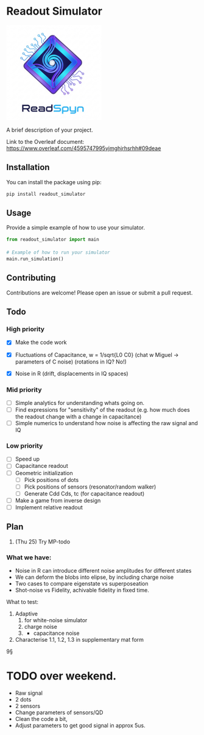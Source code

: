 # Readout Simulator

<img src="icon.png" alt="ReadSpyn Icon" width="250" />

A brief description of your project.

Link to the Overleaf document: https://www.overleaf.com/4595747995vjmghjrhsrhh#09deae

## Installation

You can install the package using pip:

```bash
pip install readout_simulator
```

## Usage

Provide a simple example of how to use your simulator.

```python
from readout_simulator import main

# Example of how to run your simulator
main.run_simulation()
```

## Contributing

Contributions are welcome! Please open an issue or submit a pull request.


## Todo

### High priority
- [x] Make the code work
- [x] Fluctuations of Capacitance, w = 1/sqrt{L0 C0} (chat w Miguel -> parameters of C noise) (rotations in IQ? No!)
- [x] Noise in R (drift, displacements in IQ spaces)


### Mid priority
- [ ] Simple analytics for understanding whats going on.
- [ ] Find expressions for "sensitivity" of the readout (e.g. how much does the readout change with a change in capacitance)
- [ ] Simple numerics to understand how noise is affecting the raw signal and IQ

### Low priority
- [ ] Speed up
- [ ] Capacitance readout
- [ ] Geometric initialization
  - [ ] Pick positions of dots
  - [ ] Pick positions of sensors (resonator/random walker)
  - [ ] Generate Cdd Cds, tc (for capacitance readout)
- [ ] Make a game from inverse design
- [ ] Implement relative readout

## Plan
1. (Thu 25) Try MP-todo



### What we have:
- Noise in R can introduce different noise amplitudes for different states
- We can deform the blobs into elipse, by including charge noise 
- Two cases to compare eigenstate vs superposeation
- Shot-noise vs Fidelity, achivable fidelity in fixed time. 

What to test:
1. Adaptive 
   1. for white-noise simulator
   2. charge noise
   3. + capacitance noise
2. Characterise 1.1, 1.2, 1.3 in supplementary mat form

9§  



# TODO over weekend.
- Raw signal
- 2 dots
- 2 sensors
- Change parameters of sensors/QD 
- Clean the code a bit, 
- Adjust parameters to get good signal in approx 5us. 